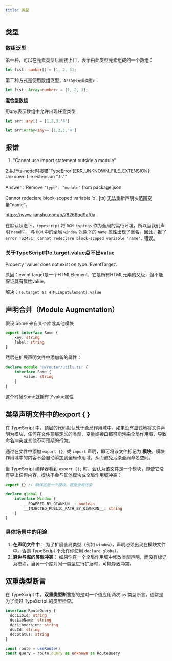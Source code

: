 ```yaml
---
title: 类型
---
```




## 类型

### 数组泛型

第一种，可以在元素类型后面接上`[]`，表示由此类型元素组成的一个数组：

```typescript
let list: number[] = [1, 2, 3];
```

第二种方式是使用数组泛型，`Array<元素类型>`：

```typescript
let list: Array<number> = [1, 2, 3];
```

**混合型数组**

用any表示数组中允许出现任意类型

```ts
let arr: any[] = [1,2,3,'4']
```

```ts
let arr:Array<any>= [1,2,3,'4']
```





## 报错

1. "Cannot use import statement outside a module"

2.执行ts-node时报错"TypeError [ERR_UNKNOWN_FILE_EXTENSION]: Unknown file extension ".ts""

Answer：Remove `"type": "module"` from package.json

Cannot redeclare block-scoped variable 'x'.  [ts] 无法重新声明块范围变量“name”。

https://www.jianshu.com/p/78268bd9af0a

在默认状态下，`typescript` 将 `DOM typings` 作为全局的运行环境，所以当我们声明 `name`时， 与 `DOM` 中的全局 `window` 对象下的 `name` 属性出现了重名。因此，报了 `error TS2451: Cannot redeclare block-scoped variable 'name'.` 错误。



### 关于TypeScript中e.target.value点不出value

Property 'value' does not exist on type 'EventTarget'.

原因：event.target是一个HTMLElement，它是所有HTML元素的父级，但不能保证具有属性value。

解决：`(e.target as HTMLInputElement).value`



## 声明合并（Module Augmentation）

假设 Some 来自某个库或其他模块

```ts
export interface Some {
    key: string
    label: string
}
```

然后在扩展声明文件中添加新的属性：

```ts
declare module '@/router/utils.ts' {
    interface Some {
        value: string
    }
}
```

这个时候Some就拥有了value属性



## 类型声明文件中的export { }

在 TypeScript 中，顶层的代码默认处于全局作用域中。如果没有显式地将文件声明为模块，任何在文件顶层定义的类型、变量或接口都可能污染全局作用域，导致命名冲突或其他不可预期的行为。

通过在文件中添加 `export {};` 或 `import` 声明，即可将该文件标记为 **模块**。模块作用域中的内容不会自动添加到全局作用域，从而避免污染全局命名空间。

当 TypeScript 编译器看到 `export {};` 时，会认为该文件是一个模块，即使它没有导出任何内容。模块不会与其他模块或全局作用域冲突：

```ts
export {} // 确保这是一个模块，避免全局污染

declare global {
    interface Window {
        __POWERED_BY_QIANKUN__: boolean
        __INJECTED_PUBLIC_PATH_BY_QIANKUN__: string
    }
}
```

### 具体场景中的用途

1. **在声明文件中**：
   为了扩展全局类型（例如 `window`），声明必须出现在模块文件中。否则 TypeScript 不允许你使用 `declare global`。
2. **避免与库的类型冲突**：
   如果你在一个全局作用域中修改类型声明，而没有标记为模块，当另一个库对同一类型进行扩展时，可能导致冲突。



## 双重类型断言

在 TypeScript 中，**双重类型断言**指的是对一个值应用两次 `as` 类型断言，通常是为了绕过 TypeScript 的类型检查。

```ts
interface RouteQuery {
  docLibId: string
  docLibName: string
  docLibversion: string
  docId: string
  docStatus: string
}

const route = useRoute()
const query = route.query as unknown as RouteQuery
```

